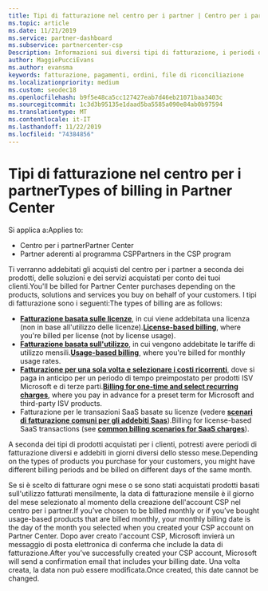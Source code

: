 ```yaml
---
title: Tipi di fatturazione nel centro per i partner | Centro per i partner
ms.topic: article
ms.date: 11/21/2019
ms.service: partner-dashboard
ms.subservice: partnercenter-csp
Description: Informazioni sui diversi tipi di fatturazione, i periodi di fatturazione e le date di fatturazione che potrebbero essere visualizzati nel centro per i partner.
author: MaggiePucciEvans
ms.author: evansma
keywords: fatturazione, pagamenti, ordini, file di riconciliazione
ms.localizationpriority: medium
ms.custom: seodec18
ms.openlocfilehash: b9f5e48ca5cc127427eab7d46eb21071baa3403c
ms.sourcegitcommit: 1c3d3b95135e1daad5ba5585a090e84ab0b97594
ms.translationtype: MT
ms.contentlocale: it-IT
ms.lasthandoff: 11/22/2019
ms.locfileid: "74384856"
---
```

# <a name="types-of-billing-in-partner-center"></a><span data-ttu-id="e473a-104">Tipi di fatturazione nel centro per i partner</span><span class="sxs-lookup"><span data-stu-id="e473a-104">Types of billing in Partner Center</span></span>

<span data-ttu-id="e473a-105">Si applica a:</span><span class="sxs-lookup"><span data-stu-id="e473a-105">Applies to:</span></span>

- <span data-ttu-id="e473a-106">Centro per i partner</span><span class="sxs-lookup"><span data-stu-id="e473a-106">Partner Center</span></span>
- <span data-ttu-id="e473a-107">Partner aderenti al programma CSP</span><span class="sxs-lookup"><span data-stu-id="e473a-107">Partners in the CSP program</span></span>

<span data-ttu-id="e473a-108">Ti verranno addebitati gli acquisti del centro per i partner a seconda dei prodotti, delle soluzioni e dei servizi acquistati per conto dei tuoi clienti.</span><span class="sxs-lookup"><span data-stu-id="e473a-108">You'll be billed for Partner Center purchases depending on the products, solutions and services you buy on behalf of your customers.</span></span> <span data-ttu-id="e473a-109">I tipi di fatturazione sono i seguenti:</span><span class="sxs-lookup"><span data-stu-id="e473a-109">The types of billing are as follows:</span></span>

- <span data-ttu-id="e473a-110">[**Fatturazione basata sulle licenze**](license-based-billing.md), in cui viene addebitata una licenza (non in base all'utilizzo delle licenze).</span><span class="sxs-lookup"><span data-stu-id="e473a-110">[**License-based billing**](license-based-billing.md), where you're billed per license (not by license usage).</span></span>
- <span data-ttu-id="e473a-111">[**Fatturazione basata sull'utilizzo**](usage-based-billing.md), in cui vengono addebitate le tariffe di utilizzo mensili.</span><span class="sxs-lookup"><span data-stu-id="e473a-111">[**Usage-based billing**](usage-based-billing.md), where you're billed for monthly usage rates.</span></span>
- <span data-ttu-id="e473a-112">[**Fatturazione per una sola volta e selezionare i costi ricorrenti**](one-time-and-recurring-billing.md), dove si paga in anticipo per un periodo di tempo preimpostato per prodotti ISV Microsoft e di terze parti.</span><span class="sxs-lookup"><span data-stu-id="e473a-112">[**Billing for one-time and select recurring charges**](one-time-and-recurring-billing.md), where you pay in advance for a preset term for Microsoft and third-party ISV products.</span></span>
- <span data-ttu-id="e473a-113">Fatturazione per le transazioni SaaS basate su licenze (vedere [**scenari di fatturazione comuni per gli addebiti Saas**](common-billing-scenarios-saas.md)).</span><span class="sxs-lookup"><span data-stu-id="e473a-113">Billing for license-based SaaS transactions (see [**common billing scenarios for SaaS charges**](common-billing-scenarios-saas.md)).</span></span>

<span data-ttu-id="e473a-114">A seconda dei tipi di prodotti acquistati per i clienti, potresti avere periodi di fatturazione diversi e addebiti in giorni diversi dello stesso mese.</span><span class="sxs-lookup"><span data-stu-id="e473a-114">Depending on the types of products you purchase for your customers, you might have different billing periods and be billed on different days of the same month.</span></span>

<span data-ttu-id="e473a-115">Se si è scelto di fatturare ogni mese o se sono stati acquistati prodotti basati sull'utilizzo fatturati mensilmente, la data di fatturazione mensile è il giorno del mese selezionato al momento della creazione dell'account CSP nel centro per i partner.</span><span class="sxs-lookup"><span data-stu-id="e473a-115">If you’ve chosen to be billed monthly or if you’ve bought usage-based products that are billed monthly, your monthly billing date is the day of the month you selected when you created your CSP account on Partner Center.</span></span> <span data-ttu-id="e473a-116">Dopo aver creato l'account CSP, Microsoft invierà un messaggio di posta elettronica di conferma che include la data di fatturazione.</span><span class="sxs-lookup"><span data-stu-id="e473a-116">After you’ve successfully created your CSP account, Microsoft will send a confirmation email that includes your billing date.</span></span> <span data-ttu-id="e473a-117">Una volta creata, la data non può essere modificata.</span><span class="sxs-lookup"><span data-stu-id="e473a-117">Once created, this date cannot be changed.</span></span>
